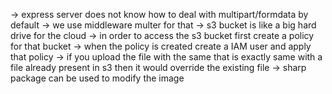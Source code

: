 -> express server does not know how to deal with multipart/formdata by default
-> we use middleware multer for that
-> s3 bucket is like a big hard drive for the cloud
-> in order to access the s3 bucket first create a policy for that bucket
-> when the policy is created create a IAM user and apply that policy
-> if you upload the file with the same that is exactly same with a file already present in s3 then it would override the existing file
-> sharp package can be used to modify the image
